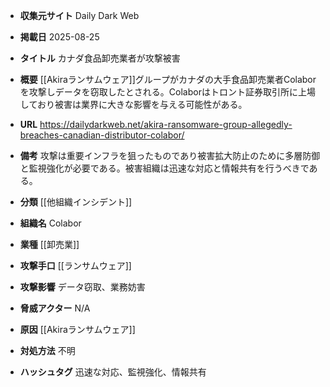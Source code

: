 - **収集元サイト**
Daily Dark Web

- **掲載日**
2025-08-25

- **タイトル**
カナダ食品卸売業者が攻撃被害

- **概要**
[[Akiraランサムウェア]]グループがカナダの大手食品卸売業者Colaborを攻撃しデータを窃取したとされる。Colaborはトロント証券取引所に上場しており被害は業界に大きな影響を与える可能性がある。

- **URL**
https://dailydarkweb.net/akira-ransomware-group-allegedly-breaches-canadian-distributor-colabor/

- **備考**
攻撃は重要インフラを狙ったものであり被害拡大防止のために多層防御と監視強化が必要である。被害組織は迅速な対応と情報共有を行うべきである。

- **分類**
[[他組織インシデント]]

- **組織名**
Colabor

- **業種**
[[卸売業]]

- **攻撃手口**
[[ランサムウェア]]

- **攻撃影響**
データ窃取、業務妨害

- **脅威アクター**
N/A

- **原因**
[[Akiraランサムウェア]]

- **対処方法**
不明

- **ハッシュタグ**
迅速な対応、監視強化、情報共有
